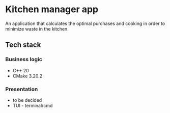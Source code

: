 # Kitchen manager app
An application that calculates the optimal purchases and cooking in order to minimize waste in the kitchen.

## Tech stack
### Business logic
 - C++ 20
 - CMake 3.20.2

### Presentation
 - to be decided
 - TUI - terminal/cmd